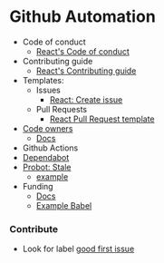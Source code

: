 # Github Automation

- Code of conduct
  - [React's Code of conduct](https://github.com/facebook/react/blob/main/CODE_OF_CONDUCT.md)
- Contributing guide
  - [React's Contributing guide](https://reactjs.org/docs/how-to-contribute.html)
- Templates:
  - Issues
    - [React: Create issue](https://github.com/facebook/react/issues)
  - Pull Requests
    - [React Pull Request template](https://github.com/facebook/react/blob/main/.github/PULL_REQUEST_TEMPLATE.md)
- [Code owners](https://github.com/ikim23/add-one/blob/master/.github/CODEOWNERS)
  - [Docs](https://docs.github.com/en/repositories/managing-your-repositorys-settings-and-features/customizing-your-repository/about-code-owners)
- Github Actions
- [Dependabot](../.github/dependabot.yml)
- [Probot: Stale](../.github/stale.yml)
  - [example](https://github.com/facebook/react/issues/15556#issuecomment-572935885)
- Funding
  - [Docs](https://docs.github.com/en/repositories/managing-your-repositorys-settings-and-features/customizing-your-repository/displaying-a-sponsor-button-in-your-repository)
  - [Example Babel](https://github.com/babel/babel)

### Contribute

- Look for label [good first issue](https://github.com/facebook/react/labels/good%20first%20issue)
